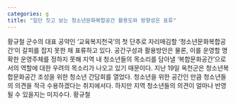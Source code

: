 ```yaml
---
categories: g
title: "일단 짓고 보는 청소년문화복합공간 활용도와 방향성은 표류"
---
```

황규철 군수의 대표 공약인 ‘교육복지천국’의 첫 단추로 자리매김할 ‘청소년문화복합공간’이 갈피를 잡지 못한 채 표류하고 있다. 공간구성과 활용방안은 물론, 이를 운영할 명확한 운영주체를 정하지 못해 지역 내 청소년들의 목소리를 담아낼 ‘복합문화공간’으로서의 역할에 대한 우려의 목소리가 나오고 있기 때문이다. 지난 19일 옥천군은 청소년복합문화공간 조성을 위한 청소년 간담회를 열었다. 청소년을 위한 공간인 만큼 청소년들의 의견을 적극 수용하겠다는 취지에서다. 하지만 지역 청소년들의 의견이 얼마나 반영될 수 있을지는 미지수다. 황규철